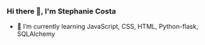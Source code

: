 ### Hi there 👋, I'm Stephanie Costa

<!--
**Stephanie345/Stephanie345** is a ✨ _special_ ✨ repository because its `README.md` (this file) appears on your GitHub profile.

Here are some ideas to get you started:

- :rocket: I’m currently learning JavaScript, CSS, HTML, Python-flask, SQLAlchemy
- 👯 I’m looking to collaborate on ...
- 🤔 I’m looking for help with ...
- 💬 Ask me about ...
- 📫 How to reach me: ...
- 😄 Pronouns: ...
- ⚡ Fun fact: ...
-->
- :rocket: I’m currently learning JavaScript, CSS, HTML, Python-flask, SQLAlchemy

